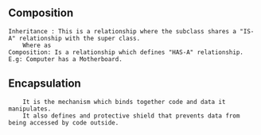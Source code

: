 ## Composition

	Inheritance : This is a relationship where the subclass shares a "IS-A" relationship with the super class.
		Where as
	Composition: Is a relationship which defines "HAS-A" relationship. E.g: Computer has a Motherboard.
	


## Encapsulation
	
		It is the mechanism which binds together code and data it manipulates.
		It also defines and protective shield that prevents data from being accessed by code outside.
		
		

